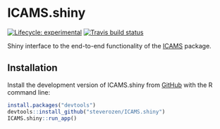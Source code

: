 
<!-- README.md is generated from README.Rmd. Please edit that file -->

# ICAMS.shiny

<!-- badges: start -->

[![Lifecycle:
experimental](https://img.shields.io/badge/lifecycle-experimental-orange.svg)](https://www.tidyverse.org/lifecycle/#experimental)
[![Travis build
status](https://travis-ci.com/steverozen/ICAMS.shiny.svg?branch=master)](https://travis-ci.com/steverozen/ICAMS.shiny)

<!-- badges: end -->

Shiny interface to the end-to-end functionality of the
[ICAMS](https://github.com/steverozen/ICAMS) package.

## Installation

Install the development version of ICAMS.shiny from
[GitHub](https://github.com/) with the R command line:

``` r
install.packages("devtools")
devtools::install_github("steverozen/ICAMS.shiny")
ICAMS.shiny::run_app()
```
